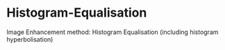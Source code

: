 # Histogram-Equalisation
Image Enhancement method: Histogram Equalisation (including histogram hyperbolisation)
